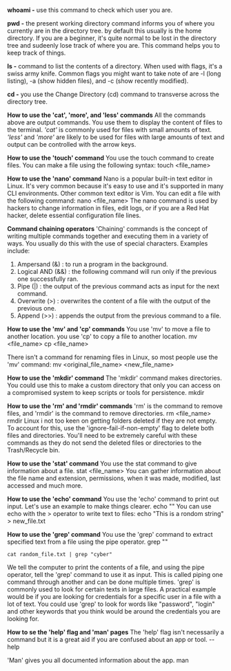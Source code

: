 **whoami -** use this command to check which user you are. 

**pwd -** the present working directory command informs you of where you currently are in the directory tree. by default this usually is the home directory. If you are a beginner, it's quite normal to be lost in the directory tree and sudeenly lose track of where you are. This command helps you to keep track of things.

**ls -** command to list the contents of a directory. When used with flags, it's a swiss army knife.
Common flags you might want to take note of are -l (long listing), -a (show hidden files), and -c (show recently modified).

**cd -** you use the Change Directory (cd) command to transverse across the directory tree.

**How to use the 'cat', 'more', and 'less' commands**
All the commands above are output commands. You use them to display the content of files to the terminal.
*'cat'* is commonly used for files with small amounts of text.
*'less'* and *'more'* are likely to be used for files with large amounts of text and output can be controlled with the arrow keys.

**How to use the 'touch' command**
You use the touch command to create files. 
You can make a file using the following syntax: touch <file_name>

**How to use the 'nano' command**
Nano is a popular built-in text editor in Linux. It's very common because it's easy to use and it's supported in many CLI environments. Other common text editor is Vim.
You can edit a file with the following command: nano <file_name>
The nano command is used by hackers to change information in files, edit logs, or if you are a Red Hat hacker, delete essential configuration file lines.

**Command chaining operators**
'Chaining' commands is the concept of writing multiple commands together and executing them in a variety of ways. You usually do this with the use of special characters. Examples include:
1. Ampersand (&) : to run a program in the background.
2. Logical AND (&&) : the following command will run only if the previous one successfully ran.
3. Pipe (|) : the output of the previous command acts as input for the next command.
4. Overwrite (>) : overwrites the content of a file with the output of the previous one.
5. Append (>>) : appends the output from the previous command to a file.

**How to use the 'mv' and 'cp' commands**
You use 'mv' to move a file to another location. you use 'cp' to copy a file to another location.
	mv <file_name>
	cp <file_name>

There isn't a command for renaming files in Linux, so most people use the 'mv' command: mv <original_file_name> <new_file_name>

**How to use the 'mkdir' command**
The 'mkdir' command makes directories. You could use this to make a custom directory that only you can access on a compromised system to keep scripts or tools for persistence. 
	mkdir <directory>

**How to use the 'rm' and 'rmdir' commands**
'rm' is the command to remove files, and 'rmdir' is the command to remove directories. 
	rm <file_name>
	rmdir <directory>
Linux i not too keen on getting folders deleted if they are not empty. To account for this, use the 'ignore-fail-if-non-empty' flag to delete both files and directories.
You'll need to be extremely careful with these commands as they do not send the deleted files or directories to the Trash/Recycle bin.

**How to use the 'stat' command**
You use the stat command to give information about a file.
	stat <file_name>
You can gather information about the file name and extension, permissions, when it was made, modified, last accessed and much more.

**How to use the 'echo' command**
You use the 'echo' command to print out input. Let's use an example to make things clearer.
	echo "<text>"
You can use echo with the > operator to write text to files:
	echo "This is a rondom string" > new_file.txt

**How to use the 'grep' command**
You use the 'grep' command to extract specified text from a file using the pipe operator.
	grep "<text>"
	
	cat random_file.txt | grep "cyber"
We tell the computer to print the contents of a file, and using the pipe operator, tell the 'grep' command to use it as input. This is called piping one command through another and can be done multiple times.
'grep' is commonly used to look for certain texts in large files. A practical example would be if you are looking for credentials for a specific user in a file with a lot of text. You could use 'grep' to look for words like "password", "login" and other keywords that you think would be around the credentials you are looking for.

**How to se the 'help' flag and 'man' pages**
The 'help' flag isn't necessarily a command but it is a great aid if you are confused about an app or tool.
	<app or tool> --help

'Man' gives you all documented information about the app.
	man <app>








